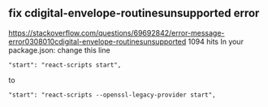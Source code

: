 ## fix cdigital-envelope-routinesunsupported error

https://stackoverflow.com/questions/69692842/error-message-error0308010cdigital-envelope-routinesunsupported
1094 hits
In your package.json: change this line

`"start": "react-scripts start",`

to

`"start": "react-scripts --openssl-legacy-provider start",`

